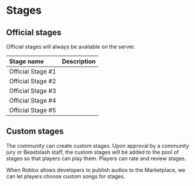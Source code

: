 # Stages
## Official stages
Official stages will always be available on the server. 

<table>
  <thead>
    <tr>
      <th align="left">Stage name</th>
      <th align="left">Description</th>
    </tr>
  </thead>
  <tbody>
    <tr>
      <td>Official Stage #1</td>
      <td></td>
    </tr>
    <tr>
      <td>Official Stage #2</td>
      <td></td>
    </tr>
    <tr>
      <td>Official Stage #3</td>
      <td></td>
    </tr>
    <tr>
      <td>Official Stage #4</td>
      <td></td>
    </tr>
    <tr>
      <td>Official Stage #5</td>
      <td></td>
    </tr>
  </tbody>
</table>

## Custom stages
The community can create custom stages. Upon approval by a community jury or Beastslash staff, the custom stages will be added to the pool of stages so that players can play them. Players can rate and review stages.

When Roblox allows developers to publish audios to the Marketplace, we can let players choose custom songs for stages. 
